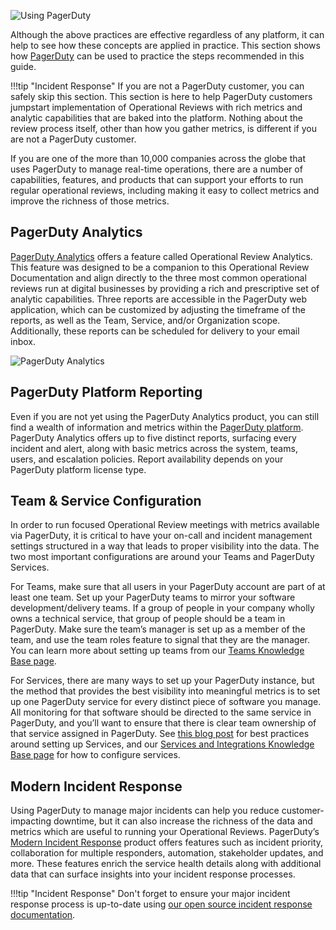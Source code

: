 ![Using PagerDuty](/assets/images/headers/OpsReviews-NextSteps.png)

Although the above practices are effective regardless of any platform, it can help to see how these concepts are applied in practice. This section shows how [PagerDuty](https://pagerduty.com) can be used to practice the steps recommended in this guide.

!!!tip "Incident Response"
    If you are not a PagerDuty customer, you can safely skip this section. This section is here to help PagerDuty customers jumpstart implementation of Operational Reviews with rich metrics and analytic capabilities that are baked into the platform. Nothing about the review process itself, other than how you gather metrics, is different if you are not a PagerDuty customer.

If you are one of the more than 10,000 companies across the globe that uses PagerDuty to manage real-time operations, there are a number of capabilities, features, and products that can support your efforts to run regular operational reviews, including making it easy to collect metrics and improve the richness of those metrics.

## PagerDuty Analytics
[PagerDuty Analytics](https://www.pagerduty.com/features/analytics) offers a feature called Operational Review Analytics. This feature was designed to be a companion to this Operational Review Documentation and align directly to the three most common operational reviews run at digital businesses by providing a rich and prescriptive set of analytic capabilities. Three reports are accessible in the PagerDuty web application, which can be customized by adjusting the timeframe of the reports, as well as the Team, Service, and/or Organization scope. Additionally, these reports can be scheduled for delivery to your email inbox.

![PagerDuty Analytics](/assets/images/product/pd-analytics.png)

## PagerDuty Platform Reporting
Even if you are not yet using the PagerDuty Analytics product, you can still find a wealth of information and metrics within the [PagerDuty platform](https://www.pagerduty.com/features/#advanced-analytics). PagerDuty Analytics offers up to five distinct reports, surfacing every incident and alert, along with basic metrics across the system, teams, users, and escalation policies. Report availability depends on your PagerDuty platform license type.


## Team & Service Configuration
In order to run focused Operational Review meetings with metrics available via PagerDuty, it is critical to have your on-call and incident management settings structured in a way that leads to proper visibility into the data. The two most important configurations are around your Teams and PagerDuty Services.

For Teams, make sure that all users in your PagerDuty account are part of at least one team. Set up your PagerDuty teams to mirror your software development/delivery teams. If a group of people in your company wholly owns a technical service, that group of people should be a team in PagerDuty. Make sure the team’s manager is set up as a member of the team, and use the team roles feature to signal that they are the manager. You can learn more about setting up teams from our [Teams Knowledge Base page](https://support.pagerduty.com/docs/teams).

For Services, there are many ways to set up your PagerDuty instance, but the method that provides the best visibility into meaningful metrics is to set up one PagerDuty service for every distinct piece of software you manage. All monitoring for that software should be directed to the same service in PagerDuty, and you’ll want to ensure that there is clear team ownership of that service assigned in PagerDuty. See [this blog post](https://www.pagerduty.com/blog/best-practice-service-taxonomies/) for best practices around setting up Services, and our [Services and Integrations Knowledge Base page](https://support.pagerduty.com/docs/services-and-integrations) for how to configure services.


## Modern Incident Response
Using PagerDuty to manage major incidents can help you reduce customer-impacting downtime, but it can also increase the richness of the data and metrics which are useful to running your Operational Reviews. PagerDuty’s [Modern Incident Response](https://www.pagerduty.com/features/modern-incident-response/) product offers features such as incident priority, collaboration for multiple responders, automation, stakeholder updates, and more. These features enrich the service health details along with additional data that can surface insights into your incident response processes.

!!!tip "Incident Response"
    Don't forget to ensure your major incident response process is up-to-date using [our open source incident response documentation](https://response.pagerduty.com).
